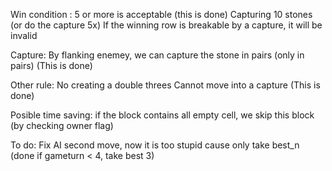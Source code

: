 Win condition :
  5 or more is acceptable (this is done)
  Capturing 10 stones (or do the capture 5x)
  If the winning row is breakable by a capture, it will be invalid

Capture:
  By flanking enemey, we can capture the stone in pairs (only in pairs) (This is done)

Other rule:
  No creating a double threes
  Cannot move into a capture (This is done)


Posible time saving:
  if the block contains all empty cell, we skip this block (by checking owner flag)

To do:
  Fix AI second move, now it is too stupid cause only take best_n (done if gameturn < 4, take best 3)